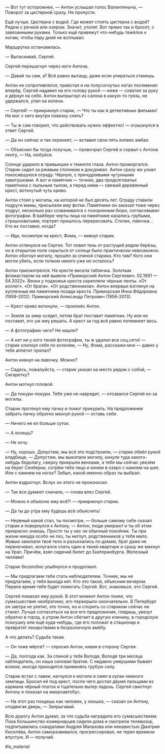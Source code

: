 
— Вот тут осторожнее, — Антон услышал голос Валентиныча, — Поворот за цистерной сразу. Не пропусти.

Ещё лучше. Цистерна с водой. Где может стоять цистерна с водой? Рядом с речкой или озером. Значит, утопят. Вот прямо так и бросят, с завязанными руками. Только ещё привяжут что-нибудь тяжёлое к ногам, чтобы пару дней не всплывал.

Маршрутка остановилась.

— Вытаскивай, Сергей.

Сергей перешагнул через ноги Антона. 

— Давай ты сам, а? Всё равно вытащу, даже если упираться станешь.

Антон не сопротивлялся, привстал и на полусогнутых ногах посеменил вперёд. Сергей надавил на его голову рукой — ниже — схватил за руку и дёрнул на себя. Антон выпрыгнул из салона в какую-то грязь, не удержался, упал на колени.

— Сергей! — прикрикнул старик, — Что ты как в детективных фильмах! Не мог с него внутри повязку снять?

— Ты ж сам говорил, что действовать нужно эффектно! — огрызнулся в ответ Сергей.

— Да он сейчас и так охренеет, — вставил свои пять копеек амбал.

— Объяснил бы тогда получше, — провочрал Сергей и сорвал с Антона ленту, — На, любуйся.

Солнце ударило в привыкшие к темноте глаза. Антон проморгался. Старик сидел за ржавым столиком и докуривал. Антон сразу же узнал покосившуюся ограду. Чёрную, с причудливыми чугунными завитушками. А вот и памятник — точнее, два продолговатых памятника с пыльным тылом, а перед ними — свежий деревянный крест, воткнутый чуть криво.

Антон стоял у могилы, на которой не был десять лет. Ограду ставили подруги мамы, присылали ему фотки. Памятники он заказал тоже через подруг, несколько раз созванивался с похоронным бюро, согласовывал фотографии. В вайбере черты лица на памятнике казались грубыми, страшноватыми, портрет пришлось перерисовать. Столик, лавочка… Кто их поставил, когда?

— Иди, посмотри на крест, Фома, — кивнул старик.

Антон оглянулся на Сергея. Тот ловил тень от растущей рядом берёзы, но в открытом поле скрыться от солнца было практически невозможно. Антон обогнул могилу, прошёл за спиной старика. Кто там? Кого они могли убить, если толком никого уже не осталось?

Антон присмотрелся. На кресте висела табличка. Золотым фломастером на ней вывели «Приморский Антон Сергеевич. 02.1991 — 04.2022». Венки у подножья креста скрепляли чёрные ленты. «От коллег». «От брата». «От родственников». Антон впервые взглянул на купленные им памятники позади креста. Приморская Инна Фёдоровна (1959-2012). Приморский Александр Петрович (1956-2013).

— Крест криво воткнули, — произнёс Антон.

— Земля за зиму осядет, летом брат поставит памятник. Ну или не поставит, это уж ему решать. А крест за год всё равно потемнеет весь.

— А фотографию чего? Не нашли?

— А нет ни у кого твоей фотографии, ты ж удалил все соц.сети! — старик хлопнул себя по коленям, — Ну, Фома, расскажи мне — давно у тебя аппетит пропал?

Антон кивнул на лавочку. Можно?

— Садись, пожалуйста, — старик указал на место рядом с собой, — Сигаретку?

Антон мотнул головой.

— Да покури-покури. Тебе уже не навредит, — отозвался Сергей из-за могилы.

Старик протянул ему пачку и помог прикурить. На предложение забрать пачку обратно махнул рукой — оставь себе.

— Ничего не ел больше суток.

— А хочешь?

— Не хочу.

— Ну, хорошо. Допустим, мы всё это подстроили, — старик обвёл рукой кладбище, — Допустим, мы выкопали могилу, кинули туда какого-нибудь бедолагу, сверху прикрыли венками, а тебя мы сейчас увезём на берег Сенберки, сотрём тебе лицо и кинем в озеро с камнем на шее. Или с камнем на ногах? Забыл, какой именно образ ты выбрал.

Антон вздрогнул. Вслух он этого не произносил.

— Так все думают сначала, — снова влез Сергей.

— Можно я объясню ему всё?! — прикрикнул старик.

— Да ты до утра ему будешь всё объяснять!

— Нервный какой стал, ты посмотри, — больше самому себе сказал старик и повернулся к Антону, — Антон, люди умирают и ты об этом прекрасно знаешь. Просто ты у нас не обычный покойник. Ты при жизни никуда особо не лез, ты неглуп, родственников у тебя мало. Живые закопали твоё тело и разъехались по домам, брат даже не переночевал, испугался спать один в твоей квартире и сразу же махнул на Урал. Причём, взял сидячий билет до Екатеринбурга. Железный человек!

Старик беззлобно улыбнулся и продолжил.

— Мы предлагаем тебе стать наблюдателем. Точнее, мы не предлагаем, у тебя выхода нет. Кто это такой, объясним вечером. Первое время тебе будет помогать Сергей. Вот, знакомься, это Сергей.

Сергей помахал ему рукой. В этот момент Антон понял, что сумасшествие необратимо, его перекрыло окончательно. В Петербург он завтра не улетит, это точно, но и спорить со стариком сейчас не станет. Лучше согласиться на все его предложения, глядишь, увезут обратно в город, а утром Антон сбегает в другую клинику, в городскую психушку или ещё куда-нибудь, где его положат в стационар и превратят лекарствами в безразличную амёбу.

А что делать? Судьба такая.

— Он тоже мёртв? — спросил Антон, кивая в сторону Сергея.

— Да, полгода как. За спиной у тебя Володя, Володя три месяца наблюдатель, он наша силовая братия. С недавно умершими бывает всякое, иногда приходится применять грубую силу.

Старик встал с лавки, нагнулся к могиле и смял в кулак немного землицы. Бросил её под крест, после чего достал двумя пальцами из кармана чёрный платок и тщательно вытер ладонь. Сергей свистнул Антону и показал на микроавтобус.

— На этот раз поедешь как человек, у окошка, — сказал он Антону, отодвигая дверь, — Запрыгивай.

Всю дорогу Антон думал, за что судьба наградила его сумасшествием. Пока большинство коммунарцев сидели дома и смотрели телевизор, подпитывались скандалами Андрея Малахова или ненавистью Дмитрия Киселёва, Антон саморазвивался, прогрессировал, не терял времени впустую. И — получай.

#is_material